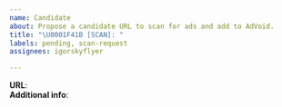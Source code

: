 ```yaml
---
name: Candidate
about: Propose a candidate URL to scan for ads and add to AdVoid.
title: "\U0001F41B [SCAN]: "
labels: pending, scan-request
assignees: igorskyflyer

---
```


**URL**:  
**Additional info**:
